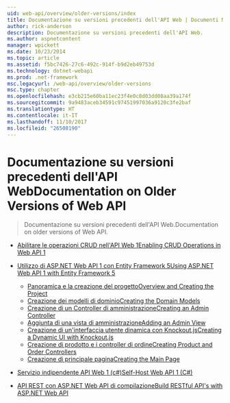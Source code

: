 ```yaml
---
uid: web-api/overview/older-versions/index
title: Documentazione su versioni precedenti dell'API Web | Documenti Microsoft
author: rick-anderson
description: Documentazione su versioni precedenti dell'API Web.
ms.author: aspnetcontent
manager: wpickett
ms.date: 10/23/2014
ms.topic: article
ms.assetid: f5bc7426-27c6-492c-914f-b9d2eb49753d
ms.technology: dotnet-webapi
ms.prod: .net-framework
msc.legacyurl: /web-api/overview/older-versions
msc.type: chapter
ms.openlocfilehash: e3cb215e60ba11ec23f4e0c8d03dd08aa39a174f
ms.sourcegitcommit: 9a9483aceb34591c97451997036a9120c3fe2baf
ms.translationtype: HT
ms.contentlocale: it-IT
ms.lasthandoff: 11/10/2017
ms.locfileid: "26508190"
---
```

<a name="documentation-on-older-versions-of-web-api"></a><span data-ttu-id="a5d01-103">Documentazione su versioni precedenti dell'API Web</span><span class="sxs-lookup"><span data-stu-id="a5d01-103">Documentation on Older Versions of Web API</span></span>
====================
> <span data-ttu-id="a5d01-104">Documentazione su versioni precedenti dell'API Web.</span><span class="sxs-lookup"><span data-stu-id="a5d01-104">Documentation on older versions of Web API.</span></span>


- [<span data-ttu-id="a5d01-105">Abilitare le operazioni CRUD nell'API Web 1</span><span class="sxs-lookup"><span data-stu-id="a5d01-105">Enabling CRUD Operations in Web API 1</span></span>](creating-a-web-api-that-supports-crud-operations.md)
- [<span data-ttu-id="a5d01-106">Utilizzo di ASP.NET Web API 1 con Entity Framework 5</span><span class="sxs-lookup"><span data-stu-id="a5d01-106">Using ASP.NET Web API 1 with Entity Framework 5</span></span>](using-web-api-1-with-entity-framework-5/index.md)

    - [<span data-ttu-id="a5d01-107">Panoramica e la creazione del progetto</span><span class="sxs-lookup"><span data-stu-id="a5d01-107">Overview and Creating the Project</span></span>](using-web-api-1-with-entity-framework-5/using-web-api-with-entity-framework-part-1.md)
    - [<span data-ttu-id="a5d01-108">Creazione dei modelli di dominio</span><span class="sxs-lookup"><span data-stu-id="a5d01-108">Creating the Domain Models</span></span>](using-web-api-1-with-entity-framework-5/using-web-api-with-entity-framework-part-2.md)
    - [<span data-ttu-id="a5d01-109">Creazione di un Controller di amministrazione</span><span class="sxs-lookup"><span data-stu-id="a5d01-109">Creating an Admin Controller</span></span>](using-web-api-1-with-entity-framework-5/using-web-api-with-entity-framework-part-3.md)
    - [<span data-ttu-id="a5d01-110">Aggiunta di una vista di amministrazione</span><span class="sxs-lookup"><span data-stu-id="a5d01-110">Adding an Admin View</span></span>](using-web-api-1-with-entity-framework-5/using-web-api-with-entity-framework-part-4.md)
    - [<span data-ttu-id="a5d01-111">Creazione di un'interfaccia utente dinamica con Knockout.js</span><span class="sxs-lookup"><span data-stu-id="a5d01-111">Creating a Dynamic UI with Knockout.js</span></span>](using-web-api-1-with-entity-framework-5/using-web-api-with-entity-framework-part-5.md)
    - [<span data-ttu-id="a5d01-112">Creazione di prodotto e i controller di ordine</span><span class="sxs-lookup"><span data-stu-id="a5d01-112">Creating Product and Order Controllers</span></span>](using-web-api-1-with-entity-framework-5/using-web-api-with-entity-framework-part-6.md)
    - [<span data-ttu-id="a5d01-113">Creazione di principale pagina</span><span class="sxs-lookup"><span data-stu-id="a5d01-113">Creating the Main Page</span></span>](using-web-api-1-with-entity-framework-5/using-web-api-with-entity-framework-part-7.md)
- [<span data-ttu-id="a5d01-114">Servizio indipendente API Web 1 (c#)</span><span class="sxs-lookup"><span data-stu-id="a5d01-114">Self-Host Web API 1 (C#)</span></span>](self-host-a-web-api.md)
- [<span data-ttu-id="a5d01-115">API REST con ASP.NET Web API di compilazione</span><span class="sxs-lookup"><span data-stu-id="a5d01-115">Build RESTful API's with ASP.NET Web API</span></span>](build-restful-apis-with-aspnet-web-api.md)
